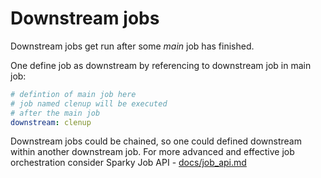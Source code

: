 # Downstream jobs

Downstream jobs get run after some _main_ job has finished.

One define job as downstream by referencing to downstream job in main job:

```yaml
# defintion of main job here
# job named clenup will be executed
# after the main job
downstream: clenup
```

Downstream jobs could be chained, so one could defined downstream within another
downstream job. For more advanced and effective job orchestration consider
Sparky Job API - [docs/job_api.md](https://github.com/melezhik/sparky/blob/master/docs/job_api.md)